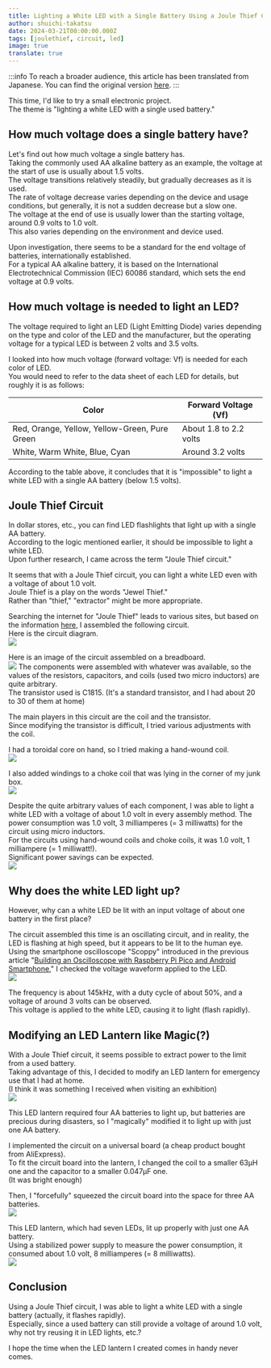 ```yaml
---
title: Lighting a White LED with a Single Battery Using a Joule Thief Circuit
author: shuichi-takatsu
date: 2024-03-21T00:00:00.000Z
tags: [joulethief, circuit, led]
image: true
translate: true
---
```


:::info
To reach a broader audience, this article has been translated from Japanese.
You can find the original version [here](https://developer.mamezou-tech.com/blogs/2024/03/21/light-up-led-by-joule-thief-circuit/).
:::



This time, I'd like to try a small electronic project.  
The theme is "lighting a white LED with a single used battery."

## How much voltage does a single battery have?

Let's find out how much voltage a single battery has.  
Taking the commonly used AA alkaline battery as an example, the voltage at the start of use is usually about 1.5 volts.  
The voltage transitions relatively steadily, but gradually decreases as it is used.  
The rate of voltage decrease varies depending on the device and usage conditions, but generally, it is not a sudden decrease but a slow one.  
The voltage at the end of use is usually lower than the starting voltage, around 0.9 volts to 1.0 volt.  
This also varies depending on the environment and device used.

Upon investigation, there seems to be a standard for the end voltage of batteries, internationally established.  
For a typical AA alkaline battery, it is based on the International Electrotechnical Commission (IEC) 60086 standard, which sets the end voltage at 0.9 volts.

## How much voltage is needed to light an LED?

The voltage required to light an LED (Light Emitting Diode) varies depending on the type and color of the LED and the manufacturer, but the operating voltage for a typical LED is between 2 volts and 3.5 volts.

I looked into how much voltage (forward voltage: Vf) is needed for each color of LED.  
You would need to refer to the data sheet of each LED for details, but roughly it is as follows:

|Color|Forward Voltage (Vf)|
|---|---|
|Red, Orange, Yellow, Yellow-Green, Pure Green|About 1.8 to 2.2 volts|
|White, Warm White, Blue, Cyan|Around 3.2 volts|

According to the table above, it concludes that it is "impossible" to light a white LED with a single AA battery (below 1.5 volts).

## Joule Thief Circuit

In dollar stores, etc., you can find LED flashlights that light up with a single AA battery.  
According to the logic mentioned earlier, it should be impossible to light a white LED.  
Upon further research, I came across the term "Joule Thief circuit."

It seems that with a Joule Thief circuit, you can light a white LED even with a voltage of about 1.0 volt.  
Joule Thief is a play on the words "Jewel Thief."  
Rather than "thief," "extractor" might be more appropriate.

Searching the internet for "Joule Thief" leads to various sites, but based on the information [here](http://7ujm.net/micro/JT/JT.html), I assembled the following circuit.  
Here is the circuit diagram.  
![](https://gyazo.com/4b8583c35134d157b075465567da8a56.png)

Here is an image of the circuit assembled on a breadboard.  
![](https://gyazo.com/06d53a155e56d726923fe4a39f050a70.png)
The components were assembled with whatever was available, so the values of the resistors, capacitors, and coils (used two micro inductors) are quite arbitrary.  
The transistor used is C1815. (It's a standard transistor, and I had about 20 to 30 of them at home)

The main players in this circuit are the coil and the transistor.  
Since modifying the transistor is difficult, I tried various adjustments with the coil.

I had a toroidal core on hand, so I tried making a hand-wound coil.  
![](https://gyazo.com/f3973036bd23ee83abae62b37528a8a8.png)

I also added windings to a choke coil that was lying in the corner of my junk box.  
![](https://gyazo.com/94fb985603de57a57ac1a90833336401.png)

Despite the quite arbitrary values of each component, I was able to light a white LED with a voltage of about 1.0 volt in every assembly method.
The power consumption was 1.0 volt, 3 milliamperes (= 3 milliwatts) for the circuit using micro inductors.  
For the circuits using hand-wound coils and choke coils, it was 1.0 volt, 1 milliampere (= 1 milliwatt!).  
Significant power savings can be expected.  
![](https://gyazo.com/6b9a04771f932ef26de05e8073d0eb73.png)

## Why does the white LED light up?

However, why can a white LED be lit with an input voltage of about one battery in the first place?

The circuit assembled this time is an oscillating circuit, and in reality, the LED is flashing at high speed, but it appears to be lit to the human eye.  
Using the smartphone oscilloscope "Scoppy" introduced in the previous article "[Building an Oscilloscope with Raspberry Pi Pico and Android Smartphone](/blogs/2024/03/18/raspberry-pi-pico-to-oscilloscope/)," I checked the voltage waveform applied to the LED.  
![](https://gyazo.com/2f447e0a9610791f8d2ada5e5a6fde51.png)

The frequency is about 145kHz, with a duty cycle of about 50%, and a voltage of around 3 volts can be observed.  
This voltage is applied to the white LED, causing it to light (flash rapidly).

## Modifying an LED Lantern like Magic(?)

With a Joule Thief circuit, it seems possible to extract power to the limit from a used battery.  
Taking advantage of this, I decided to modify an LED lantern for emergency use that I had at home.  
(I think it was something I received when visiting an exhibition)  
![](https://gyazo.com/a9a57f29eed60ffb90352cdf80195bff.png)

This LED lantern required four AA batteries to light up, but batteries are precious during disasters, so I "magically" modified it to light up with just one AA battery.  

I implemented the circuit on a universal board (a cheap product bought from AliExpress).  
To fit the circuit board into the lantern, I changed the coil to a smaller 63μH one and the capacitor to a smaller 0.047μF one.  
(It was bright enough)

Then, I "forcefully" squeezed the circuit board into the space for three AA batteries.  
![](https://gyazo.com/70d9486e70f8fd7dc8a1bcd3ab296eeb.png)

This LED lantern, which had seven LEDs, lit up properly with just one AA battery.  
Using a stabilized power supply to measure the power consumption, it consumed about 1.0 volt, 8 milliamperes (= 8 milliwatts).  
![](https://gyazo.com/125271ab14707f1688056e612689df6c.png)

## Conclusion

Using a Joule Thief circuit, I was able to light a white LED with a single battery (actually, it flashes rapidly).  
Especially, since a used battery can still provide a voltage of around 1.0 volt, why not try reusing it in LED lights, etc.?

I hope the time when the LED lantern I created comes in handy never comes.
